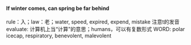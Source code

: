 #### If winter comes, can spring be far behind

rule：入；law：老；water, speed, expired, expend, mistake 注意t的发音
evaluate: 计算机上当“计算”的意思；humans，可以有复数形式
WORD: polar icecap, respiratory, benevolent, malevolent
<!--stackedit_data:
eyJoaXN0b3J5IjpbNjUzOTY2NTldfQ==
-->